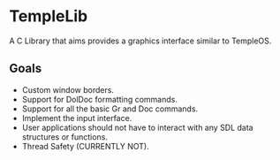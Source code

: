 # TempleLib
A C Library that aims provides a graphics interface similar to TempleOS.

## Goals
 - Custom window borders.
 - Support for DolDoc formatting commands.
 - Support for all the basic Gr and Doc commands.
 - Implement the input interface.
 - User applications should not have to interact with any SDL data structures or functions.
 - Thread Safety (CURRENTLY NOT).
